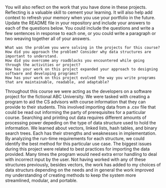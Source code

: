 You will also reflect on the work that you have done in these projects. Reflecting is a valuable skill to cement your learning. 
It will also help add context to refresh your memory when you use your portfolio in the future. Update the README file in your repository and include your answers to each of the questions below. 
You could include the questions and write a few sentences in response to each one, or you could write a paragraph or two weaving together all of your answers.

    What was the problem you were solving in the projects for this course?
    How did you approach the problem? Consider why data structures are important to understand.
    How did you overcome any roadblocks you encountered while going through the activities or project?
    How has your work on this project expanded your approach to designing software and developing programs?
    How has your work on this project evolved the way you write programs that are maintainable, readable, and adaptable?
Throughout this course we were acting as the developers on a software project for the fictional ABC University. We were tasked with creating a program to aid
the CS advisors with course information that they can provide to their students. This involved importing data from a .csv file that could be read out informing 
the party of prerequisites for a particular course. Searching and printing out data requires different amounts of processing power depeding on the type of data 
structure used to hold the information. We learned about vectors, linked lists, hash tables, and binary search trees. Each has their strengths and weaknesses in 
implementation. By analyzing the run-time requirements for each structure, we could identify the best method for this particular use case. The biggest issues
during this project were related to best practices for importing the data provided. Many times the program would need extra error handling to deal with incorrect 
input by the user. Not having worked with any of these structures previously, besides vectors, the work has added to my choices of data structurs depending on the
needs and in general the work improved my understanding of creating methods to keep the system more streamlined, modular, and portable. 

    
